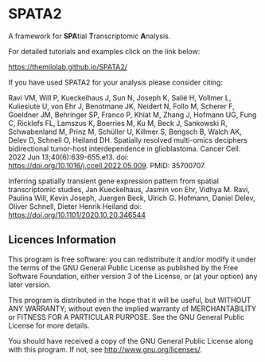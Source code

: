 # SPATA2
A framework for **SPA**tial **T**ranscriptomic **A**nalysis.

For detailed tutorials and examples click on the link below:

https://themilolab.github.io/SPATA2/

If you have used SPATA2 for your analysis please consider citing: 

Ravi VM, Will P, Kueckelhaus J, Sun N, Joseph K, Salié H, Vollmer L, Kuliesiute U, von Ehr J, Benotmane JK, Neidert N, Follo M, Scherer F, Goeldner JM, Behringer SP, Franco P, Khiat M, Zhang J, Hofmann UG, Fung C, Ricklefs FL, Lamszus K, Boerries M, Ku M, Beck J, Sankowski R, Schwabenland M, Prinz M, Schüller U, Killmer S, Bengsch B, Walch AK, Delev D, Schnell O, Heiland DH. Spatially resolved multi-omics deciphers bidirectional tumor-host interdependence in glioblastoma. Cancer Cell. 2022 Jun 13;40(6):639-655.e13. doi: https://doi.org/10.1016/j.ccell.2022.05.009. PMID: 35700707.

Inferring spatially transient gene expression pattern from spatial transcriptomic studies,
Jan Kueckelhaus, Jasmin von Ehr, Vidhya M. Ravi, Paulina Will, Kevin Joseph, Juergen Beck, Ulrich G. Hofmann, Daniel Delev, Oliver Schnell, Dieter Henrik Heiland
doi: https://doi.org/10.1101/2020.10.20.346544


## Licences Information
This program is free software: you can redistribute it and/or modify
it under the terms of the GNU General Public License as published by
the Free Software Foundation, either version 3 of the License, or
(at your option) any later version.

This program is distributed in the hope that it will be useful,
but WITHOUT ANY WARRANTY; without even the implied warranty of
MERCHANTABILITY or FITNESS FOR A PARTICULAR PURPOSE.  See the
GNU General Public License for more details.

You should have received a copy of the GNU General Public License
along with this program.  If not, see <http://www.gnu.org/licenses/>.


